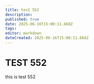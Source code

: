 ```yaml
---
title: test 552
description: 
published: true
date: 2025-06-16T15:00:11.668Z
tags: 
editor: markdown
dateCreated: 2025-06-16T15:00:11.668Z
---
```


# TEST 552
this is test 552

